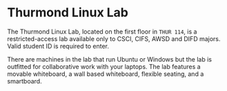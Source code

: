 # Thurmond Linux Lab

The Thurmond Linux Lab, located on the first floor in `THUR 114`, is a restricted-access lab available only to CSCI, CIFS, AWSD and DIFD majors. Valid student ID is required to enter.

There are machines in the lab that run Ubuntu or Windows but the lab is outfitted for collaborative work with your laptops.  The lab features a movable whiteboard, a wall based whiteboard, flexible seating, and a smartboard.
